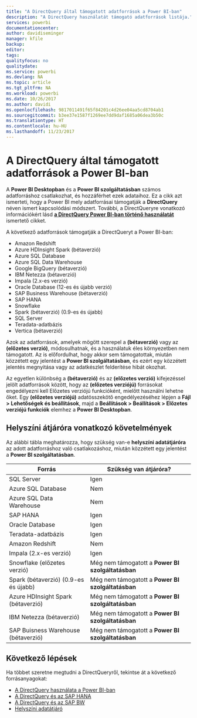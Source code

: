 ```yaml
---
title: "A DirectQuery által támogatott adatforrások a Power BI-ban"
description: "A DirectQuery használatát támogató adatforrások listája."
services: powerbi
documentationcenter: 
author: davidiseminger
manager: kfile
backup: 
editor: 
tags: 
qualityfocus: no
qualitydate: 
ms.service: powerbi
ms.devlang: NA
ms.topic: article
ms.tgt_pltfrm: NA
ms.workload: powerbi
ms.date: 10/26/2017
ms.author: davidi
ms.openlocfilehash: 9817011491f65f84201c4d26ee04aa5cd8704ab1
ms.sourcegitcommit: b3ee37e1587f1269ee7dd9daf1685a06dea3b50c
ms.translationtype: HT
ms.contentlocale: hu-HU
ms.lasthandoff: 11/23/2017
---
```

# <a name="data-sources-supported-by-directquery-in-power-bi"></a>A DirectQuery által támogatott adatforrások a Power BI-ban
A **Power BI Desktopban** és a **Power BI szolgáltatásban** számos adatforráshoz csatlakozhat, és hozzáférhet ezek adataihoz. Ez a cikk azt ismerteti, hogy a Power BI mely adatforrásai támogatják a **DirectQuery** néven ismert kapcsolódási módszert. További, a DirectQueryre vonatkozó információkért lásd [**a DirectQuery Power BI-ban történő használatát**](desktop-directquery-about.md) ismertető cikket.

A következő adatforrások támogatják a DirectQueryt a Power BI-ban:

* Amazon Redshift
* Azure HDInsight Spark (bétaverzió)
* Azure SQL Database
* Azure SQL Data Warehouse
* Google BigQuery (bétaverzió)
* IBM Netezza (bétaverzió)
* Impala (2.x-es verzió)
* Oracle Database (12-es és újabb verzió)
* SAP Business Warehouse (bétaverzió)
* SAP HANA
* Snowflake
* Spark (bétaverzió) (0.9-es és újabb)
* SQL Server
* Teradata-adatbázis
* Vertica (bétaverzió)

Azok az adatforrások, amelyek mögött szerepel a **(bétaverzió)** vagy az **(előzetes verzió)**, módosulhatnak, és a használatuk éles környezetben nem támogatott. Az is előfordulhat, hogy akkor sem támogatottak, miután közzétett egy jelentést a **Power BI szolgáltatásban**, és ezért egy közzétett jelentés megnyitása vagy az adatkészlet felderítése hibát okozhat.

Az egyetlen különbség a **(bétaverzió)** és az **(előzetes verzió)** kifejezéssel jelölt adatforrások között, hogy az **(előzetes verziójú)** forrásokat engedélyezni kell Előzetes verziójú funkcióként, mielőtt használni lehetne őket. Egy **(előzetes verziójú)** adatösszekötő engedélyezéséhez lépjen a **Fájl > Lehetőségek és beállítások**, majd a **Beállítások > Beállítások > Előzetes verziójú funkciók** elemhez a **Power BI Desktopban**.

## <a name="on-premises-gateway-requirements"></a>Helyszíni átjáróra vonatkozó követelmények
Az alábbi tábla meghatározza, hogy szükség van-e **helyszíni adatátjáróra** az adott adatforráshoz való csatlakozáshoz, miután közzétett egy jelentést a **Power BI szolgáltatásban**.

| Forrás | Szükség van átjáróra? |
| --- | --- |
| SQL Server |Igen |
| Azure SQL Database |Nem |
| Azure SQL Data Warehouse |Nem |
| SAP HANA |Igen |
| Oracle Database |Igen |
| Teradata-adatbázis |Igen |
| Amazon Redshift |Nem |
| Impala (2.x-es verzió) |Igen |
| Snowflake (előzetes verzió) |Még nem támogatott a **Power BI szolgáltatásban** |
| Spark (bétaverzió) (0.9-es és újabb) |Még nem támogatott a **Power BI szolgáltatásban** |
| Azure HDInsight Spark (bétaverzió) |Még nem támogatott a **Power BI szolgáltatásban** |
| IBM Netezza (bétaverzió) |Még nem támogatott a **Power BI szolgáltatásban** |
| SAP Buisness Warehouse (bétaverzió) |Még nem támogatott a **Power BI szolgáltatásban** |

## <a name="next-steps"></a>Következő lépések
Ha többet szeretne megtudni a DirectQueryről, tekintse át a következő forrásanyagokat:

* [A DirectQuery használata a Power BI-ban](desktop-directquery-about.md)
* [A DirectQuery és az SAP HANA](desktop-directquery-sap-hana.md)
* [A DirectQuery és az SAP BW](desktop-directquery-sap-bw.md)
* [Helyszíni adatátjáró](service-gateway-onprem.md)


